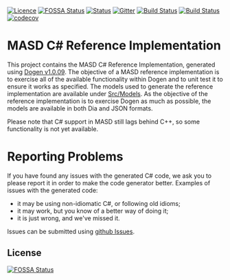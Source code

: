 [![Licence](https://img.shields.io/badge/license-GPL_3-green.svg?dummy)](https://raw.githubusercontent.com/MASD-Project/csharp_ref_impl/master/LICENCE)
[![FOSSA Status](https://app.fossa.io/api/projects/git%2Bgithub.com%2FMASD-Project%2Fcsharp_ref_impl.svg?type=shield)](https://app.fossa.io/projects/git%2Bgithub.com%2FMASD-Project%2Fcsharp_ref_impl?ref=badge_shield)
[![Status](https://img.shields.io/badge/status-active-brightgreen.svg?style=flat)](https://github.com/MASD-Project/csharp_ref_impl/pulse/monthly)
[![Gitter](https://img.shields.io/gitter/room/nwjs/nw.js.svg)](https://gitter.im/MASD-Project/Lobby)
[![Build Status](https://travis-ci.org/MASD-Project/csharp_ref_impl.svg?branch=master)](https://travis-ci.org/MASD-Project/csharp_ref_impl)
[![Build Status](https://img.shields.io/appveyor/ci/mcraveiro/csharp-ref-impl.svg?label=windows)](https://ci.appveyor.com/project/mcraveiro/csharp-ref-impl)
[![codecov](https://codecov.io/gh/MASD-Project/csharp_ref_impl/branch/master/graph/badge.svg)](https://codecov.io/gh/MASD-Project/csharp_ref_impl)


# MASD C# Reference Implementation

This project contains the MASD C# Reference Implementation, generated
using [Dogen
v1.0.09](https://github.com/MASD-Project/dogen/releases/tag/v1.0.09). The
objective of a MASD reference implementation is to exercise all of the
available functionality within Dogen and to unit test it to ensure it
works as specified. The models used to generate the reference
implementation are available under
[Src/Models](https://github.com/MASD-Project/csharp_ref_impl/tree/master/Src/Models). As
the objective of the reference implementation is to exercise Dogen as
much as possible, the models are available in both Dia and JSON
formats.

Please note that C# support in MASD still lags behind C++, so some
functionality is not yet available.

# Reporting Problems

If you have found any issues with the generated C# code, we ask you to
please report it in order to make the code generator better. Examples
of issues with the generated code:

- it may be using non-idiomatic C#, or following old idioms;
- it may work, but you know of a better way of doing it;
- it is just wrong, and we've missed it.

Issues can be submitted using [github
Issues](https://github.com/MASD-Project/csharp_ref_impl/issues).


## License
[![FOSSA Status](https://app.fossa.io/api/projects/git%2Bgithub.com%2FMASD-Project%2Fcsharp_ref_impl.svg?type=large)](https://app.fossa.io/projects/git%2Bgithub.com%2FMASD-Project%2Fcsharp_ref_impl?ref=badge_large)
